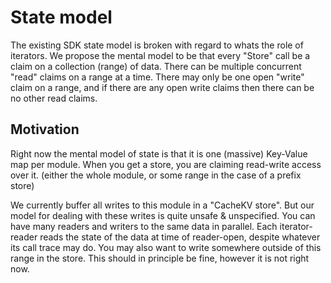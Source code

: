 # State model

The existing SDK state model is broken with regard to whats the role of iterators.
We propose the mental model to be that every "Store" call be a claim on a collection (range) of data.
There can be multiple concurrent "read" claims on a range at a time.
There may only be one open "write" claim on a range, and if there are any open write claims then there can be no other read claims.

## Motivation

Right now the mental model of state is that it is one (massive) Key-Value map per module.
When you get a store, you are claiming read-write access over it. (either the whole module, or some range in the case of a prefix store)

We currently buffer all writes to this module in a "CacheKV store".
But our model for dealing with these writes is quite unsafe & unspecified.
You can have many readers and writers to the same data in parallel.
Each iterator-reader reads the state of the data at time of reader-open, despite whatever its call trace may do.
You may also want to write somewhere outside of this range in the store.
This should in principle be fine, however it is not right now.
